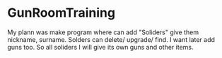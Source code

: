 # GunRoomTraining


My plann was make program where can add "Soliders"  give them nickname, surname. Solders can delete/ upgrade/ find.
I want later add guns too. So all soliders I will give its own guns and other items.

